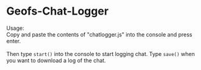 # Geofs-Chat-Logger
Usage:<br>
Copy and paste the contents of "chatlogger.js" into the console and press enter.<br>
<br>
Then type `start()` into the console to start logging chat. Type `save()` when you want to download a log of the chat.
